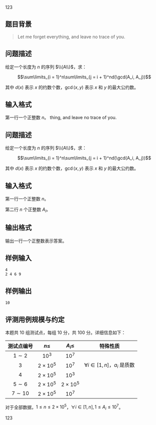 123

## 题目背景

> Let me forget everything, and leave no trace of you.

## 问题描述

给定一个长度为 $n$ 的序列 $\\{A\\}$，求：

$$\sum\limits_{i = 1}^n\sum\limits_{j = i + 1}^nd(\gcd(A_i, A_j))$$

其中 $d(x)$ 表示 $x$ 的约数个数，$\gcd(x, y)$ 表示 $x$ 和 $y$ 的最大公约数。

## 输入格式

第一行一个正整数 $n$。
thing, and leave no trace of you.

## 问题描述

给定一个长度为 $n$ 的序列 $\\{A\\}$，求：

$$\sum\limits_{i = 1}^n\sum\limits_{j = i + 1}^nd(\gcd(A_i, A_j))$$

其中 $d(x)$ 表示 $x$ 的约数个数，$\gcd(x, y)$ 表示 $x$ 和 $y$ 的最大公约数。

## 输入格式

第一行一个正整数 $n$。

第二行 $n$ 个正整数 $A_i$。

## 输出格式

输出一行一个正整数表示答案。

## 样例输入

```data
4
2 4 6 9
```

## 样例输出

```data
10
```

## 评测用例规模与约定

本题共 $10$ 组测试点，每组 $10$ 分，共 $100$ 分。详细信息如下：

|测试点编号|$n \le$|$A_i \le$|特殊性质|
|:-:|:-:|:-:|:-:|
|$1 \sim 2$|$10^3$|$10^7$||
|$3$|$2 \times 10^5$|$10^7$| $\forall i \in [1, n]$，$a_i$ 是质数|
|$4$|$2 \times 10^5$|$10^3$||
|$5 \sim 6$|$2 \times 10^5$|$2 \times 10^5$||
|$7 \sim 10$|$2 \times 10^5$|$10^7$||


对于全部数据，$1 \le n \le 2 \times 10^5$，$\forall i \in [1, n], 1 \le A_i \le 10^7$。

123